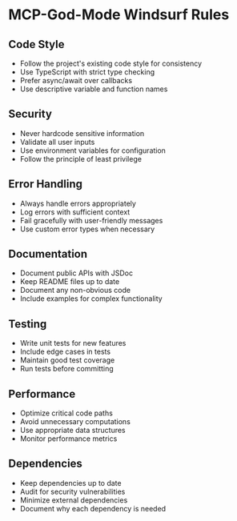 # MCP-God-Mode Windsurf Rules

## Code Style
- Follow the project's existing code style for consistency
- Use TypeScript with strict type checking
- Prefer async/await over callbacks
- Use descriptive variable and function names

## Security
- Never hardcode sensitive information
- Validate all user inputs
- Use environment variables for configuration
- Follow the principle of least privilege

## Error Handling
- Always handle errors appropriately
- Log errors with sufficient context
- Fail gracefully with user-friendly messages
- Use custom error types when necessary

## Documentation
- Document public APIs with JSDoc
- Keep README files up to date
- Document any non-obvious code
- Include examples for complex functionality

## Testing
- Write unit tests for new features
- Include edge cases in tests
- Maintain good test coverage
- Run tests before committing

## Performance
- Optimize critical code paths
- Avoid unnecessary computations
- Use appropriate data structures
- Monitor performance metrics

## Dependencies
- Keep dependencies up to date
- Audit for security vulnerabilities
- Minimize external dependencies
- Document why each dependency is needed
